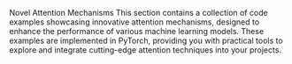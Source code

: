 Novel Attention Mechanisms
This section contains a collection of code examples showcasing innovative attention mechanisms, designed to enhance the performance of various machine learning models. These examples are implemented in PyTorch, providing you with practical tools to explore and integrate cutting-edge attention techniques into your projects.

